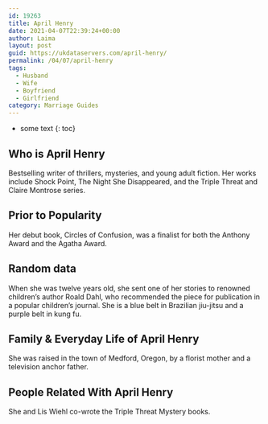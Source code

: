```yaml
---
id: 19263
title: April Henry
date: 2021-04-07T22:39:24+00:00
author: Laima
layout: post
guid: https://ukdataservers.com/april-henry/
permalink: /04/07/april-henry
tags:
  - Husband
  - Wife
  - Boyfriend
  - Girlfriend
category: Marriage Guides
---
```


* some text
{: toc}


## Who is April Henry
                  
                  
                  
Bestselling writer of thrillers, mysteries, and young adult fiction. Her works include Shock Point, The Night She Disappeared, and the Triple Threat and Claire Montrose series.
                  
              
            
              
            
                
                
                
## Prior to Popularity
                  
                  
                  
Her debut book, Circles of Confusion, was a finalist for both the Anthony Award and the Agatha Award.
                  
              
            
              
            
                
                
                
## Random data
                  
                  
                  
When she was twelve years old, she sent one of her stories to renowned children&#8217;s author Roald Dahl, who recommended the piece for publication in a popular children&#8217;s journal. She is a blue belt in Brazilian jiu-jitsu and a purple belt in kung fu. 
                  
              
            
              
            
                
                
                
## Family & Everyday Life of April Henry
                  
                  
                  
She was raised in the town of Medford, Oregon, by a florist mother and a television anchor father.
                  
              
            
              
            
                
                
                
## People Related With April Henry
                  
                  
                  
She and Lis Wiehl co-wrote the Triple Threat Mystery books.
                  
              
            
              
            
                
              
            
              
              
            
            
              
            
          
          
          